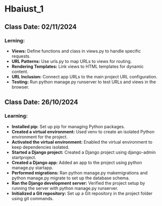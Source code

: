 # Hbaiust_1
## Class Date: 02/11/2024
### Lerning:
- **Views:** Define functions and class in views.py to handle specific requests.
- **URL Patterns:** Use urls.py to map URLs to views for routing.
- **Rendering Templates:** Link views to HTML templates for dynamic content.
- **URL Inclusion:** Connect app URLs to the main project URL configuration.
- **Testing:** Run python manage.py runserver to test URLs and views in the browser.

## Class Date: 26/10/2024
### Learning:
- **Installed pip:** Set up pip for managing Python packages.
- **Created a virtual environment:** Used venv to create an isolated Python environment for the project.
- **Activated the virtual environment:** Enabled the virtual environment to keep dependencies isolated.
- **Started a Django project:** Created a Django project using django-admin startproject.
- **Created a Django app:** Added an app to the project using python manage.py startapp.
- **Performed migrations:** Ran python manage.py makemigrations and python manage.py migrate to set up the database schema.
- **Ran the Django development server:** Verified the project setup by running the server with python manage.py runserver.
- **Initialized a Git repository:** Set up a Git repository in the project folder using git commands.
